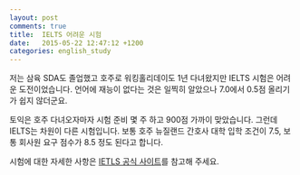 ```yaml
---
layout: post
comments: true
title:  IELTS 어려운 시험
date:   2015-05-22 12:47:12 +1200
categories: english_study
---
```


저는 삼육 SDA도 졸업했고 호주로 워킹홀리데이도 1년 다녀왔지만 IELTS 시험은 어려운 도전이었습니다. 언어에 재능이 없다는 것은 일찍히 알았으나 7.0에서 0.5점 올리기가 쉽지 않더군요.

토익은 호주 다녀오자마자 시험 준비 몇 주 하고 900점 가까이 맞았습니다. 그런데 IELTS는 차원이 다른 시험입니다. 보통 호주 뉴질랜드 간호사 대학 입학 조건이 7.5, 보통 회사원 요구 점수가 8.5 정도 된다고 합니다.

시험에 대한 자세한 사항은 <a href="https://www.ielts.org/">IETLS 공식 사이트</a>를 참고해 주세요.